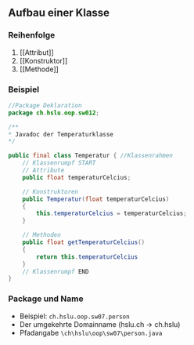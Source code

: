 ## Aufbau einer Klasse
### Reihenfolge
1. [[Attribut]]
2. [[Konstruktor]]
3. [[Methode]]

### Beispiel
```java
//Package Deklaration
package ch.hslu.oop.sw012;

/**
* Javadoc der Temperaturklasse
*/

public final class Temperatur { //Klassenrahmen
	// Klassenrumpf START
	// Attribute
	public float temperaturCelcius;

	// Konstruktoren
	public Temperatur(float temperaturCelcius)
	{
		this.temperaturCelcius = temperaturCelcius;
	}

	// Methoden
	public float getTemperaturCelcius()
	{
		return this.temperaturCelcius
	}
	// Klassenrumpf END
}
```

### Package und Name
- Beispiel: `ch.hslu.oop.sw07.person`
- Der umgekehrte Domainname (hslu.ch → ch.hslu)
- Pfadangabe ``\ch\hslu\oop\sw07\person.java``

